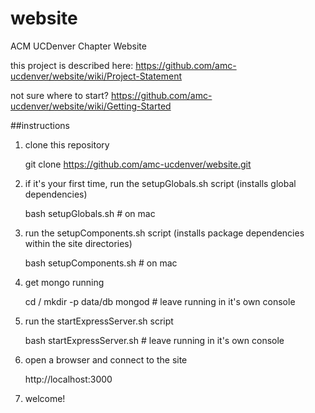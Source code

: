 # website
ACM UCDenver Chapter Website

this project is described here:
  https://github.com/amc-ucdenver/website/wiki/Project-Statement

not sure where to start?
  https://github.com/amc-ucdenver/website/wiki/Getting-Started

##instructions

1. clone this repository


    git clone https://github.com/amc-ucdenver/website.git

2. if it's your first time, run the setupGlobals.sh script (installs global dependencies)


    bash setupGlobals.sh # on mac

3. run the setupComponents.sh script (installs package dependencies within the site directories)


    bash setupComponents.sh # on mac

4. get mongo running


    cd /
    mkdir -p data/db
    mongod # leave running in it's own console

5. run the startExpressServer.sh script


    bash startExpressServer.sh # leave running in it's own console

6. open a browser and connect to the site


    http://localhost:3000

7. welcome!
